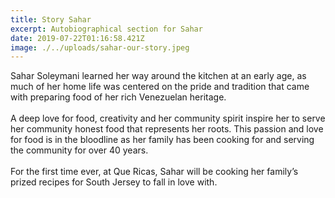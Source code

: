 ```yaml
---
title: Story Sahar
excerpt: Autobiographical section for Sahar
date: 2019-07-22T01:16:58.421Z
image: ./../uploads/sahar-our-story.jpeg
---
```

Sahar Soleymani learned her way around the kitchen at an early age, as much of her home life was centered on the pride and tradition that came with preparing food of her rich Venezuelan heritage.
<br>
<br>
A deep love for food, creativity and her community spirit inspire her to serve her community honest food that represents her roots.  This passion and love for food is in the bloodline as her family has been cooking for and serving the community for over 40 years. 
<br>
<br>
For the first time ever, at Que Ricas, Sahar will be cooking her family’s prized recipes for South Jersey to fall in love with.